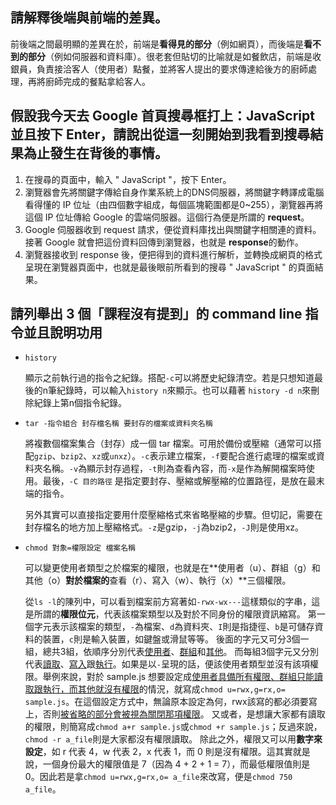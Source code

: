 ## 請解釋後端與前端的差異。

前後端之間最明顯的差異在於，前端是**看得見的部分**（例如網頁），而後端是**看不到的部分**（例如伺服器和資料庫）。很老套但貼切的比喻就是如餐飲店，前端是收銀員，負責接洽客人（使用者）點餐，並將客人提出的要求傳達給後方的廚師處理，再將廚師完成的餐點拿給客人。

## 假設我今天去 Google 首頁搜尋框打上：JavaScript 並且按下 Enter，請說出從這一刻開始到我看到搜尋結果為止發生在背後的事情。

1. 在搜尋的頁面中，輸入 " JavaScript "，按下 Enter。
2. 瀏覽器會先將關鍵字傳給自身作業系統上的DNS伺服器，將關鍵字轉譯成電腦看得懂的 IP 位址（由四個數字組成，每個區塊範圍都是0~255），瀏覽器再將這個 IP 位址傳給 Google 的雲端伺服器。這個行為便是所謂的 **request**。
3. Google 伺服器收到 request 請求，便從資料庫找出與關鍵字相關連的資料。接著 Google 就會把這份資料回傳到瀏覽器，也就是 **response**的動作。
4. 瀏覽器接收到 response 後，便把得到的資料進行解析，並轉換成網頁的格式呈現在瀏覽器頁面中，也就是最後眼前所看到的搜尋 " JavaScript " 的頁面結果。

## 請列舉出 3 個「課程沒有提到」的 command line 指令並且說明功用

- `history`

  顯示之前執行過的指令之紀錄。搭配`-c`可以將歷史紀錄清空。若是只想知道最後的n筆紀錄時，可以輸入`history n`來顯示。也可以藉著 `history -d n`來刪除紀錄上第n個指令紀錄。

- `tar -指令組合 封存檔名稱 要封存的檔案或資料夾名稱`

  將複數個檔案集合（封存）成一個 tar 檔案。可用於備份或壓縮（通常可以搭配`gzip`、`bzip2`、`xz`或`unxz`）。`-c`表示建立檔案，`-f`要配合進行處理的檔案或資料夾名稱。`-v`為顯示封存過程，`-t`則為查看內容，而`-x`是作為解開檔案時使用。最後，`-C 目的路徑` 是指定要封存、壓縮或解壓縮的位置路徑，是放在最末端的指令。

  另外其實可以直接指定要用什麼壓縮格式來省略壓縮的步驟。但切記，需要在封存檔名的地方加上壓縮格式。`-z`是gzip，`-j`為bzip2，`-J`則是使用xz。

- `chmod 對象=權限設定 檔案名稱`
  
  可以變更使用者類型之於檔案的權限，也就是在**使用者（u）、群組（g）和其他（o）**對於檔案的**查看（r）、寫入（w）、執行（x）**三個權限。
  
  從`ls -l`的陳列中，可以看到檔案前方寫著如`-rwx-wx---`這樣類似的字串，這是所謂的**權限位元**，代表該檔案類型以及對於不同身份的權限資訊縮寫。
  第一個字元表示該檔案的類型，`-`為檔案、`d`為資料夾、`I`則是指捷徑、`b`是可儲存資料的裝置，`c`則是輸入裝置，如鍵盤或滑鼠等等。
  後面的字元又可分3個一組，總共3組，依順序分別代表<u>使用者</u>、<u>群組</u>和<u>其他</u>。
  而每組3個字元又分別代表<u>讀取</u>、<u>寫入</u>跟<u>執行</u>。如果是以`-`呈現的話，便該使用者類型並沒有該項權限。舉例來說，對於 sample.js 想要設定成<u>使用者具備所有權限、群組只能讀取跟執行，而其他就沒有權限</u>的情況，就寫成`chmod u=rwx,g=rx,o= sample.js`。在這個設定方式中，無論原本設定為何，rwx該寫的都必須要寫上，否則<u>被省略的部分會被視為關閉那項權限</u>。
  又或者，是想讓大家都有讀取的權限，則簡寫成`chmod a+r sample.js`或`chmod +r sample.js`；反過來說，`chmod -r a_file`則是大家都沒有權限讀取。
  除此之外，權限又可以用**數字來設定**，如 r 代表 4，w 代表 2，x 代表 1，而 0 則是沒有權限。這其實就是說，一個身份最大的權限值是 7（因為 4 + 2 + 1 = 7），而最低權限值則是 0。因此若是拿`chmod u=rwx,g=rx,o= a_file`來改寫，便是`chmod 750 a_file`。
